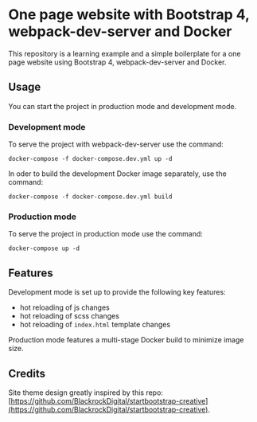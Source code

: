 # One page website with Bootstrap 4, webpack-dev-server and Docker

This repository is a learning example and a simple boilerplate for a one page website using Bootstrap 4, webpack-dev-server and Docker.

## Usage

You can start the project in production mode and development mode.

### Development mode

To serve the project with webpack-dev-server use the command:

```shell
docker-compose -f docker-compose.dev.yml up -d
```

In oder to build the development Docker image separately, use the command:

```shell
docker-compose -f docker-compose.dev.yml build
```

### Production mode

To serve the project in production mode use the command:

```shell
docker-compose up -d
```

## Features

Development mode is set up to provide the following key features:

- hot reloading of js changes
- hot reloading of scss changes
- hot reloading of `index.html` template changes

Production mode features a multi-stage Docker build to minimize image size.

## Credits

Site theme design greatly inspired by this repo: [https://github.com/BlackrockDigital/startbootstrap-creative](https://github.com/BlackrockDigital/startbootstrap-creative).